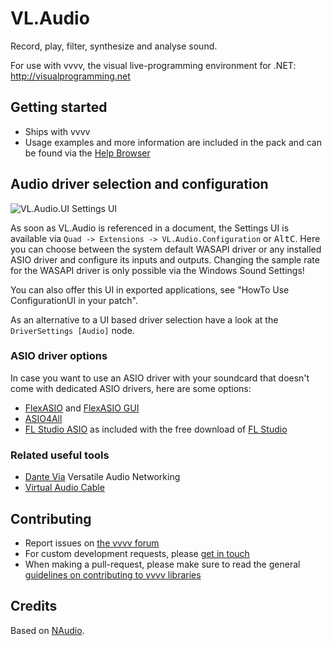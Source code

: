 # VL.Audio
Record, play, filter, synthesize and analyse sound.

For use with vvvv, the visual live-programming environment for .NET: http://visualprogramming.net

## Getting started
- Ships with vvvv
- Usage examples and more information are included in the pack and can be found via the [Help Browser](https://thegraybook.vvvv.org/reference/hde/findinghelp.html)

## Audio driver selection and configuration
![VL.Audio.UI Settings UI](https://raw.githubusercontent.com/vvvv/VL.Audio/main/.github/images/ConfigurationUI.png)

As soon as VL.Audio is referenced in a document, the Settings UI is available via `Quad -> Extensions -> VL.Audio.Configuration` or <span class="keyseq"><kbd>Alt</kbd><kbd>C</kbd></span>. Here you can choose between the system default WASAPI driver or any installed ASIO driver and configure its inputs and outputs. Changing the sample rate for the WASAPI driver is only possible via the Windows Sound Settings!

You can also offer this UI in exported applications, see "HowTo Use ConfigurationUI in your patch".

As an alternative to a UI based driver selection have a look at the `DriverSettings [Audio]` node.

### ASIO driver options
In case you want to use an ASIO driver with your soundcard that doesn't come with dedicated ASIO drivers, here are some options:
* [FlexASIO](https://github.com/dechamps/FlexASIO/releases) and [FlexASIO GUI](https://github.com/flipswitchingmonkey/FlexASIO_GUI/releases)
* [ASIO4All](http://www.asio4all.org)
* [FL Studio ASIO](https://www.image-line.com/fl-studio-learning/fl-studio-online-manual/html/envsettings_audio.htm#FLStudioASIO) as included with the free download of [FL Studio](https://www.image-line.com/fl-studio-download)

### Related useful tools
* [Dante Via](https://www.audinate.com/products/software/dante-via) Versatile Audio Networking 
* [Virtual Audio Cable](https://vb-audio.com/Cable/index.htm)

## Contributing
- Report issues on [the vvvv forum](https://discourse.vvvv.org/c/vvvv-gamma/28)
- For custom development requests, please [get in touch](mailto:devvvvs@vvvv.org)
- When making a pull-request, please make sure to read the general [guidelines on contributing to vvvv libraries](https://thegraybook.vvvv.org/reference/extending/contributing.html)

## Credits
Based on [NAudio](https://github.com/naudio/NAudio).
